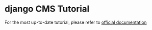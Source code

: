 django CMS Tutorial
===================

For the most up-to-date tutorial, please refer to [official documentation](http://django-cms.readthedocs.org/en/latest/introduction/index.html)

